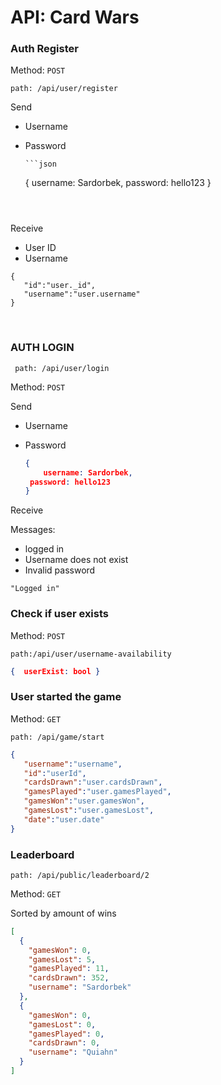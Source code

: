 # API: Card Wars
### Auth Register

Method: `POST`

`path: /api/user/register`

Send

 - Username

 - Password

	   ```json
	{
          username: Sardorbek,
      	password: hello123
      }
      ```
      
      ​     

Receive

- User ID
- Username

```
{
   "id":"user._id",
   "username":"user.username"
}
```

​    

### AUTH LOGIN

` path: /api/user/login`

Method: `POST`

Send

 - Username

 - Password

   ```json
   {
       username: Sardorbek,
   	password: hello123
   }
   ```



Receive

Messages:

- logged in
- Username does not exist
- Invalid password

`"Logged in"`



### Check if user  exists

Method: `POST`

`path:/api/user/username-availability`

```json
{  userExist: bool }
```



### User started the game

Method: `GET`

`path: /api/game/start`

```json
{
   "username":"username",
   "id":"userId",
   "cardsDrawn":"user.cardsDrawn",
   "gamesPlayed":"user.gamesPlayed",
   "gamesWon":"user.gamesWon",
   "gamesLost":"user.gamesLost",
   "date":"user.date"
}
```





### Leaderboard

`path: /api/public/leaderboard/2`

Method: `GET`

Sorted by amount of wins

```json
[
  {
    "gamesWon": 0,
    "gamesLost": 5,
    "gamesPlayed": 11,
    "cardsDrawn": 352,
    "username": "Sardorbek"
  },
  {
    "gamesWon": 0,
    "gamesLost": 0,
    "gamesPlayed": 0,
    "cardsDrawn": 0,
    "username": "Quiahn"
  }
]
```


